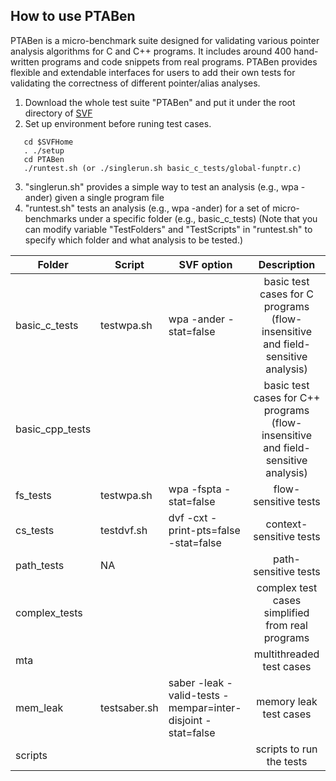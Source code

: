 ## How to use PTABen

PTABen is a micro-benchmark suite designed for validating various pointer analysis algorithms for C and C++ programs. It includes around 400 hand-written programs and code snippets from real programs. PTABen provides flexible and extendable interfaces for users to add their own tests for validating the correctness of different pointer/alias analyses.


1. Download the whole test suite "PTABen" and put it under the root directory of [SVF](https://github.com/unsw-corg/SVF)
2. Set up environment before runing test cases.
```
   cd $SVFHome
   . ./setup
   cd PTABen
   ./runtest.sh (or ./singlerun.sh basic_c_tests/global-funptr.c)
```
3. "singlerun.sh" provides a simple way to test an analysis (e.g., wpa -ander) given a single program file
4. "runtest.sh" tests an analysis (e.g., wpa -ander) for a set of micro-benchmarks under a specific folder (e.g., basic_c_tests)
   (Note that you can modify variable "TestFolders" and "TestScripts" in "runtest.sh" to specify which folder and what analysis to be tested.)

| Folder       | Script | SVF option | Description        |
|--------------|--------|------------|:------------------:|
|basic_c_tests | testwpa.sh | wpa -ander -stat=false | basic test cases for C programs (flow-insensitive and field-sensitive analysis)|
|basic_cpp_tests | | | basic test cases for C++ programs (flow-insensitive and field-sensitive analysis) |
|fs_tests | testwpa.sh | wpa -fspta -stat=false | flow-sensitive tests|
|cs_tests | testdvf.sh | dvf -cxt -print-pts=false -stat=false | context-sensitive tests|
|path_tests | NA | | path-sensitive tests|
|complex_tests | | | complex test cases simplified from real programs|
|mta | | | multithreaded test cases|
|mem_leak | testsaber.sh | saber -leak -valid-tests -mempar=inter-disjoint -stat=false | memory leak test cases|
|scripts | | | scripts to run the tests|


